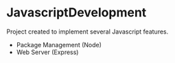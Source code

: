 # JavascriptDevelopment
Project created to implement several Javascript features.

* Package Management (Node)
* Web Server (Express)
